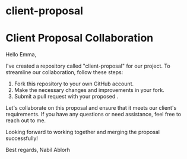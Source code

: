 # client-proposal

# Client Proposal Collaboration

Hello Emma,

I've created a repository called "client-proposal" for our project. To streamline our collaboration, follow these steps:

1. Fork this repository to your own GitHub account.
2. Make the necessary changes and improvements in your fork.
3. Submit a pull request with your proposed .

Let's collaborate on this proposal and ensure that it meets our client's requirements. If you have any questions or need assistance, feel free to reach out to me.

Looking forward to working together and merging the proposal successfully!

Best regards,
Nabil Ablorh
